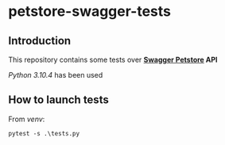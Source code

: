# petstore-swagger-tests

## Introduction
This repository contains some tests over **[Swagger Petstore](https://petstore.swagger.io/) API**

*Python 3.10.4* has been used

## How to launch tests
From *venv*:
````
pytest -s .\tests.py 
````